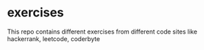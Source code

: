 # exercises
This repo contains different exercises from different code sites like hackerrank, leetcode, coderbyte
